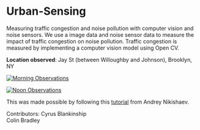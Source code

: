 # Urban-Sensing
Measuring traffic congestion and noise pollution with computer vision and noise sensors. We use a image data and noise sensor data to measure the impact of traffic congestion on noise pollution. Traffic congestion is measured by implementing a computer vision model using Open CV.

**Location observed**: Jay St (between Willoughby and Johnson), Brooklyn, NY

[![Morning Observations](https://img.youtube.com/vi/CS-Snnghmqc/0.jpg)](https://youtu.be/CS-Snnghmqc)

[![Noon Observations](https://img.youtube.com/vi/zSfDVtpOQJc/0.jpg)](https://youtu.be/zSfDVtpOQJc)

This was made possible by following this [tutorial](https://medium.com/machine-learning-world/tutorial-making-road-traffic-counting-app-based-on-computer-vision-and-opencv-166937911660) from Andrey Nikishaev. 

Contributors:
Cyrus Blankinship<br/>
Colin Bradley
